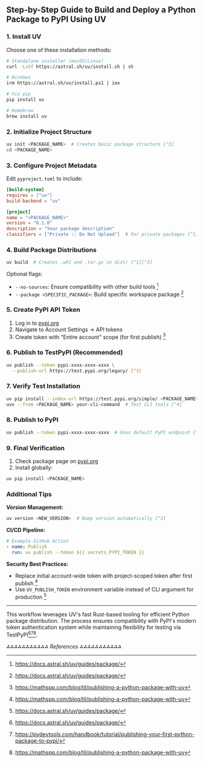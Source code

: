 ## Step-by-Step Guide to Build and Deploy a Python Package to PyPI Using UV

### 1. Install UV

Choose one of these installation methods:

```bash
# Standalone installer (macOS/Linux)
curl -LsSf https://astral.sh/uv/install.sh | sh

# Windows
irm https://astral.sh/uv/install.ps1 | iex

# Via pip
pip install uv

# Homebrew
brew install uv
```


### 2. Initialize Project Structure

```bash
uv init <PACKAGE_NAME>  # Creates basic package structure [^3]
cd <PACKAGE_NAME>
```


### 3. Configure Project Metadata

Edit `pyproject.toml` to include:

```toml
[build-system]
requires = ["uv"]
build-backend = "uv"

[project]
name = "<PACKAGE_NAME>"
version = "0.1.0"
description = "Your package description"
classifiers = ["Private :: Do Not Upload"]  # For private packages [^1]
```


### 4. Build Package Distributions

```bash
uv build  # Creates .whl and .tar.gz in dist/ [^1][^3]
```

Optional flags:

- `--no-sources`: Ensure compatibility with other build tools [^1]
- `--package <SPECIFIC_PACKAGE>`: Build specific workspace package [^1]


### 5. Create PyPI API Token

1. Log in to [pypi.org](https://pypi.org)
2. Navigate to Account Settings → API tokens
3. Create token with "Entire account" scope (for first publish) [^4]

### 6. Publish to TestPyPI (Recommended)

```bash
uv publish --token pypi-xxxx-xxxx-xxxx \
  --publish-url https://test.pypi.org/legacy/ [^3]
```


### 7. Verify Test Installation

```bash
uv pip install --index-url https://test.pypi.org/simple/ <PACKAGE_NAME>
uvx --from <PACKAGE_NAME> your-cli-command  # Test CLI tools [^4]
```


### 8. Publish to PyPI

```bash
uv publish --token pypi-xxxx-xxxx-xxxx  # Uses default PyPI endpoint [^1][^4]
```


### 9. Final Verification

1. Check package page on [pypi.org](https://pypi.org)
2. Install globally:
```bash
uv pip install <PACKAGE_NAME>
```


### Additional Tips

**Version Management:**

```bash
uv version <NEW_VERSION>  # Bump version automatically [^3]
```

**CI/CD Pipeline:**

```yaml
# Example GitHub Action
- name: Publish
  run: uv publish --token ${{ secrets.PYPI_TOKEN }}
```

**Security Best Practices:**

- Replace initial account-wide token with project-scoped token after first publish [^4]
- Use `UV_PUBLISH_TOKEN` environment variable instead of CLI argument for production [^1]

---

This workflow leverages UV's fast Rust-based tooling for efficient Python package distribution. The process ensures compatibility with PyPI's modern token authentication system while maintaining flexibility for testing via TestPyPI[^1][^3][^4].

*⁂⁂⁂⁂⁂⁂⁂⁂⁂⁂⁂ References ⁂⁂⁂⁂⁂⁂⁂⁂⁂⁂⁂*

[^1]: https://docs.astral.sh/uv/guides/package/

[^2]: https://pypi.org/project/uv/

[^3]: https://pydevtools.com/handbook/tutorial/publishing-your-first-python-package-to-pypi/

[^4]: https://mathspp.com/blog/til/publishing-a-python-package-with-uv

[^5]: https://www.youtube.com/watch?v=WKc2BdgmGZE

[^6]: https://thisdavej.com/packaging-python-command-line-apps-the-modern-way-with-uv/

[^7]: https://sarahglasmacher.com/how-to-build-python-package-uv/

[^8]: https://packaging.python.org/tutorials/packaging-projects/

[^9]: https://dev.to/lovestaco/how-to-create-and-publish-a-python-package-on-pypi-4470

[^10]: https://pypi.org/project/uv/0.1.32/


